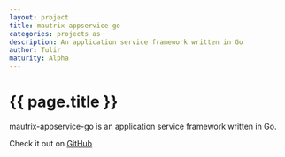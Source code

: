 ```yaml
---
layout: project
title: mautrix-appservice-go
categories: projects as
description: An application service framework written in Go
author: Tulir
maturity: Alpha
---
```


# {{ page.title }}
mautrix-appservice-go is an application service framework written in Go.

Check it out on [GitHub](https://github.com/tulir/mautrix-appservice-go)
